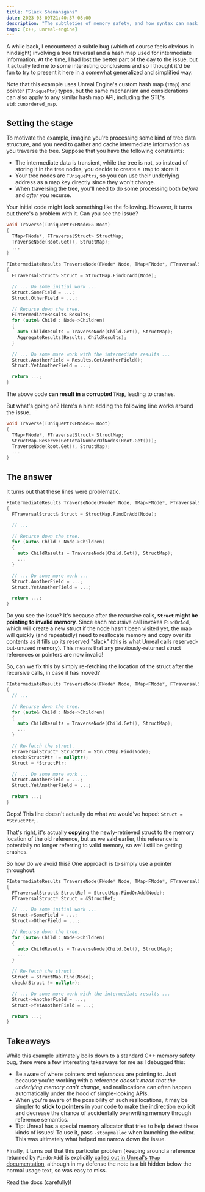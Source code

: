 ```yaml
---
title: "Slack Shenanigans"
date: 2023-03-09T21:40:37-08:00
description: "The subtleties of memory safety, and how syntax can mask bugs."
tags: [c++, unreal-engine]
---
```


A while back, I encountered a subtle bug (which of course feels obvious in
hindsight) involving a tree traversal and a hash map used for intermediate
information. At the time, I had lost the better part of the day to the issue,
but it actually led me to some interesting conclusions and so I thought it'd be
fun to try to present it here in a somewhat generalized and simplified way.

Note that this example uses Unreal Engine's custom hash map (`TMap`) and
pointer (`TUniquePtr`) types, but the same mechanism and considerations can
also apply to any similar hash map API, including the STL's
`std::unordered_map`.

## Setting the stage

To motivate the example, imagine you're processing some kind of tree data
structure, and you need to gather and cache intermediate information as you
traverse the tree. Suppose that you have the following constraints:

- The intermediate data is transient, while the tree is not, so instead of
  storing it in the tree nodes, you decide to create a `TMap` to store it.
- Your tree nodes are `TUniquePtrs`, so you can use their underlying address as
  a map key directly since they won't change.
- When traversing the tree, you'll need to do some processing both _before_ and
  _after_ you recurse.

Your initial code might look something like the following. However, it turns
out there's a problem with it. Can you see the issue?

```c++
void Traverse(TUniquePtr<FNode>& Root)
{
  TMap<FNode*, FTraversalStruct> StructMap;
  TraverseNode(Root.Get(), StructMap);
  ...
}

FIntermediateResults TraverseNode(FNode* Node, TMap<FNode*, FTraversalStruct>& StructMap)
{
  FTraversalStruct& Struct = StructMap.FindOrAdd(Node);

  // ... Do some initial work ...
  Struct.SomeField = ...;
  Struct.OtherField = ...;

  // Recurse down the tree.
  FIntermediateResults Results;
  for (auto& Child : Node->Children)
  {
    auto ChildResults = TraverseNode(Child.Get(), StructMap);
    AggregateResults(Results, ChildResults);
  }

  // ... Do some more work with the intermediate results ...
  Struct.AnotherField = Results.GetAnotherField();
  Struct.YetAnotherField = ...;

  return ...;
}
```

The above code **can result in a corrupted `TMap`**, leading to crashes.

But what's going on? Here's a hint: adding the following line works around the issue.

```c++ {hl_lines=[4]}
void Traverse(TUniquePtr<FNode>& Root)
{
  TMap<FNode*, FTraversalStruct> StructMap;
  StructMap.Reserve(GetTotalNumberOfNodes(Root.Get()));
  TraverseNode(Root.Get(), StructMap);
  ...
}
```

## The answer

It turns out that these lines were problematic.

```c++ {hl_lines=[15,16]}
FIntermediateResults TraverseNode(FNode* Node, TMap<FNode*, FTraversalStruct>& StructMap)
{
  FTraversalStruct& Struct = StructMap.FindOrAdd(Node);

  // ...

  // Recurse down the tree.
  for (auto& Child : Node->Children)
  {
    auto ChildResults = TraverseNode(Child.Get(), StructMap);
    ...
  }

  // ... Do some more work ...
  Struct.AnotherField = ...;
  Struct.YetAnotherField = ...;

  return ...;
}
```

Do you see the issue? It's because after the recursive calls, **`Struct` might
be pointing to invalid memory**. Since each recursive call invokes `FindOrAdd`,
which will create a new struct if the node hasn't been visited yet, the map
will quickly (and repeatedly) need to reallocate memory and copy over its
contents as it fills up its reserved "slack" (this is what Unreal calls
reserved-but-unused memory). This means that any previously-returned struct
references or pointers are now invalid!

So, can we fix this by simply re-fetching the location of the struct after the
recursive calls, in case it has moved?

```c++ {hl_lines=["13-15"]}
FIntermediateResults TraverseNode(FNode* Node, TMap<FNode*, FTraversalStruct>& StructMap)
{
  // ...

  // Recurse down the tree.
  for (auto& Child : Node->Children)
  {
    auto ChildResults = TraverseNode(Child.Get(), StructMap);
    ...
  }

  // Re-fetch the struct.
  FTraversalStruct* StructPtr = StructMap.Find(Node);
  check(StructPtr != nullptr);
  Struct = *StructPtr;

  // ... Do some more work ...
  Struct.AnotherField = ...;
  Struct.YetAnotherField = ...;

  return ...;
}
```

Oops! This line doesn't actually do what we would've hoped: `Struct = *StructPtr;`.

That's right, it's actually **copying** the newly-retrieved struct to the
memory location of the old reference, but as we said earlier, this reference is
potentially no longer referring to valid memory, so we'll still be getting
crashes.

So how do we avoid this? One approach is to simply use a pointer throughout:

```c++ {hl_lines=[4]}
FIntermediateResults TraverseNode(FNode* Node, TMap<FNode*, FTraversalStruct>& StructMap)
{
  FTraversalStruct& StructRef = StructMap.FindOrAdd(Node);
  FTraversalStruct* Struct = &StructRef;

  // ... Do some initial work ...
  Struct->SomeField = ...;
  Struct->OtherField = ...;

  // Recurse down the tree.
  for (auto& Child : Node->Children)
  {
    auto ChildResults = TraverseNode(Child.Get(), StructMap);
    ...
  }

  // Re-fetch the struct.
  Struct = StructMap.Find(Node);
  check(Struct != nullptr);

  // ... Do some more work with the intermediate results ...
  Struct->AnotherField = ...;
  Struct->YetAnotherField = ...;

  return ...;
}
```

## Takeaways

While this example ultimately boils down to a standard C++ memory safety bug,
there were a few interesting takeaways for me as I debugged this:

- Be aware of where pointers _and references_ are pointing to. Just because
  you're working with a reference _doesn't mean that the underlying memory
  can't change_, and reallocations can often happen automatically under the
  hood of simple-looking APIs.
- When you're aware of the possibility of such reallocations, it may be simpler
  to **stick to pointers** in your code to make the indirection explicit and
  decrease the chance of accidentally overwriting memory through reference
  semantics.
- Tip: Unreal has a special memory allocator that tries to help detect these
  kinds of issues! To use it, pass `-stompmalloc` when launching the editor.
  This was ultimately what helped me narrow down the issue.

Finally, it turns out that this particular problem (keeping around a reference
returned by `FindOrAdd`) is explicitly [called out in Unreal's `TMap`
documentation](https://docs.unrealengine.com/4.27/en-US/ProgrammingAndScripting/ProgrammingWithCPP/UnrealArchitecture/TMap/),
although in my defense the note is a bit hidden below the normal usage text, so
was easy to miss.

Read the docs (carefully)!
